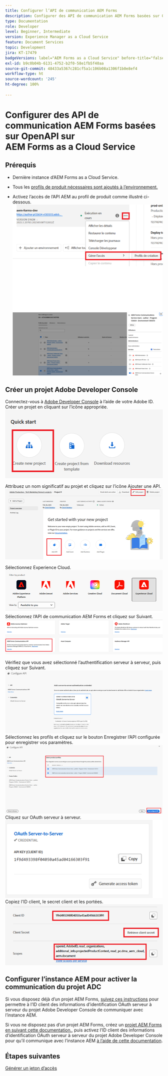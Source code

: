 ```yaml
---
title: Configurer l’API de communication AEM Forms
description: Configurer des API de communication AEM Forms basées sur OpenAPI pour l’authentification de serveur à serveur
type: Documentation
role: Developer
level: Beginner, Intermediate
version: Experience Manager as a Cloud Service
feature: Document Services
topic: Development
jira: KT-17479
badgeVersions: label="AEM Forms as a Cloud Service" before-title="false"
exl-id: b9c0b04b-6131-4752-b2f0-58e1fb5f40aa
source-git-commit: 48433a5367c281cf5a1c106b08a1306f1b0e8ef4
workflow-type: ht
source-wordcount: '245'
ht-degree: 100%

---
```


# Configurer des API de communication AEM Forms basées sur OpenAPI sur AEM Forms as a Cloud Service

## Prérequis

* Dernière instance d’AEM Forms as a Cloud Service.
* Tous les [profils de produit nécessaires sont ajoutés à l’environnement.](https://experienceleague.adobe.com/fr/docs/experience-manager-learn/cloud-service/aem-apis/invoke-openapi-based-aem-apis)

* Activez l’accès de l’API AEM au profil de produit comme illustré ci-dessous.
  ![product_profile1](assets/product-profiles1.png)
  ![product_profile](assets/product-profiles.png)

## Créer un projet Adobe Developer Console

Connectez-vous à [Adobe Developer Console](https://developer.adobe.com/console/) à l’aide de votre Adobe ID.
Créer un projet en cliquant sur l’icône appropriée.
![new-project](assets/new-project.png)

Attribuez un nom significatif au projet et cliquez sur l’icône Ajouter une API.
![new-project](assets/new-project2.png)

Sélectionnez Experience Cloud.
![new-project3](assets/new-project3.png)
Sélectionnez l’API de communication AEM Forms et cliquez sur Suivant.
![new-project4](assets/new-project4.png)

Vérifiez que vous avez sélectionné l’authentification serveur à serveur, puis cliquez sur Suivant.
![new-project5](assets/new-project5.png)
Sélectionnez les profils et cliquez sur le bouton Enregistrer l’API configurée pour enregistrer vos paramètres.
![new-project6](assets/new-project6.png)
Cliquez sur OAuth serveur à serveur.
![new-project7](assets/new-project7.png)
Copiez l’ID client, le secret client et les portées.
![new-project8](assets/new-project8.png)

## Configurer l’instance AEM pour activer la communication du projet ADC

Si vous disposez déjà d’un projet AEM Forms, [suivez ces instructions](https://experienceleague.adobe.com/fr/docs/experience-manager-learn/cloud-service/aem-apis/invoke-openapi-based-aem-apis) pour permettre à l’ID client des informations d’identification OAuth serveur à serveur du projet Adobe Developer Console de communiquer avec l’instance AEM.

Si vous ne disposez pas d’un projet AEM Forms, créez un [projet AEM Forms en suivant cette documentation.](https://experienceleague.adobe.com/fr/docs/experience-manager-learn/cloud-service/forms/developing-for-cloud-service/getting-started), puis activez l’ID client des informations d’identification OAuth serveur à serveur du projet Adobe Developer Console pour qu’il communique avec l’instance AEM [à l’aide de cette documentation](https://experienceleague.adobe.com/fr/docs/experience-manager-learn/cloud-service/aem-apis/invoke-openapi-based-aem-apis).


## Étapes suivantes

[Générer un jeton d’accès](./generate-access-token.md)
